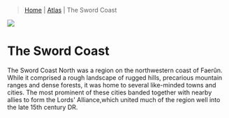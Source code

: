 > [Home](/README.md)  |  [Atlas](/Atlas/)  |  The Sword Coast

![](/Resources/Locations/SwordCoast-map.jpeg)

# The Sword Coast

The Sword Coast North was a region on the northwestern coast of Faerûn. While it comprised a rough landscape of rugged hills, precarious mountain ranges and dense forests, it was home to several like-minded towns and cities. The most prominent of these cities banded together with nearby allies to form the Lords' Alliance,which united much of the region well into the late 15th century DR.